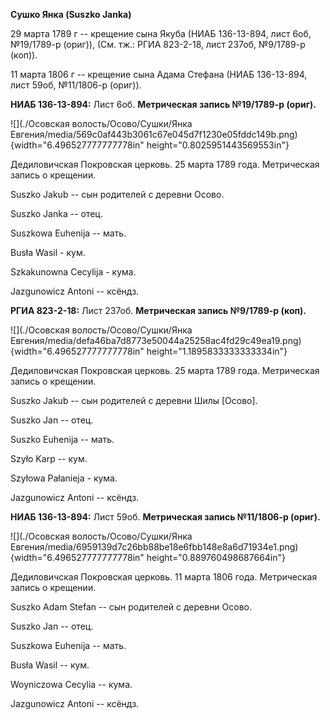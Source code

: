 **Сушко Янка (Suszko Janka)**

29 марта 1789 г -- крещение сына Якуба (НИАБ 136-13-894, лист 6об,
№19/1789-р (ориг)), (См. тж.: РГИА 823-2-18, лист 237об, №9/1789-р
(коп)).

11 марта 1806 г -- крещение сына Адама Стефана (НИАБ 136-13-894, лист
59об, №11/1806-р (ориг)).

**НИАБ 136-13-894:** Лист 6об. **Метрическая запись №19/1789-р (ориг).**

![](./Осовская волость/Осово/Сушки/Янка Евгения/media/569c0af443b3061c67e045d7f1230e05fddc149b.png){width="6.496527777777778in"
height="0.8025951443569553in"}

Дедиловичская Покровская церковь. 25 марта 1789 года. Метрическая запись
о крещении.

Suszko Jakub -- сын родителей с деревни Осово.

Suszko Janka -- отец.

Suszkowa Euhenija -- мать.

Busła Wasil - кум.

Szkakunowna Cecylija - кума.

Jazgunowicz Antoni -- ксёндз.

**РГИА 823-2-18:** Лист 237об. **Метрическая запись №9/1789-р (коп).**

![](./Осовская волость/Осово/Сушки/Янка Евгения/media/defa46ba7d8773e50044a25258ac4fd29c49ea19.png){width="6.496527777777778in"
height="1.1895833333333334in"}

Дедиловичская Покровская церковь. 25 марта 1789 года. Метрическая запись
о крещении.

Suszko Jakub -- сын родителей с деревни Шилы \[Осово\].

Suszko Jan -- отец.

Suszko Euhenija -- мать.

Szyło Karp -- кум.

Szyłowa Pałanieja - кума.

Jazgunowicz Antoni -- ксёндз.

**НИАБ 136-13-894:** Лист 59об. **Метрическая запись №11/1806-р
(ориг).**

![](./Осовская волость/Осово/Сушки/Янка Евгения/media/6959139d7c26bb88be18e6fbb148e8a6d71934e1.png){width="6.496527777777778in"
height="0.889760498687664in"}

Дедиловичская Покровская церковь. 11 марта 1806 года. Метрическая запись
о крещении.

Suszko Adam Stefan -- сын родителей с деревни Осовo.

Suszko Jan -- отец.

Suszkowa Euhenija -- мать.

Busła Wasil -- кум.

Woyniczowa Cecylia -- кума.

Jazgunowicz Antoni -- ксёндз.
